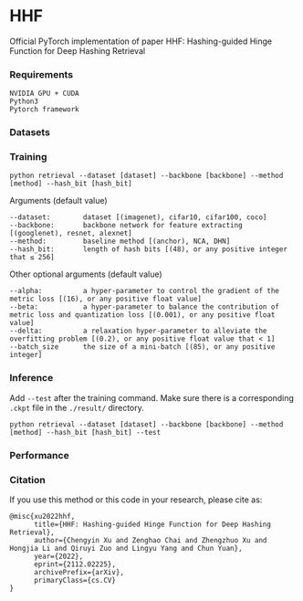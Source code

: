 # HHF
Official PyTorch implementation of paper HHF: Hashing-guided Hinge Function for Deep Hashing Retrieval

### Requirements
```
NVIDIA GPU + CUDA
Python3
Pytorch framework
```

### Datasets

### Training
```
python retrieval --dataset [dataset] --backbone [backbone] --method [method] --hash_bit [hash_bit]
```
Arguments (default value)
```
--dataset:        dataset [(imagenet), cifar10, cifar100, coco]
--backbone:       backbone network for feature extracting [(googlenet), resnet, alexnet]
--method:         baseline method [(anchor), NCA, DHN]
--hash_bit:       length of hash bits [(48), or any positive integer that ≤ 256]
```
Other optional arguments (default value)
```
--alpha:          a hyper-parameter to control the gradient of the metric loss [(16), or any positive float value]
--beta:           a hyper-parameter to balance the contribution of metric loss and quantization loss [(0.001), or any positive float value]
--delta:          a relaxation hyper-parameter to alleviate the overfitting problem [(0.2), or any positive float value that < 1]
--batch_size      the size of a mini-batch [(85), or any positive integer]
```

### Inference
Add `--test` after the training command. Make sure there is a corresponding `.ckpt` file in the `./result/` directory.
```
python retrieval --dataset [dataset] --backbone [backbone] --method [method] --hash_bit [hash_bit] --test
```

### Performance


### Citation
If you use this method or this code in your research, please cite as:
```
@misc{xu2022hhf,
      title={HHF: Hashing-guided Hinge Function for Deep Hashing Retrieval}, 
      author={Chengyin Xu and Zenghao Chai and Zhengzhuo Xu and Hongjia Li and Qiruyi Zuo and Lingyu Yang and Chun Yuan},
      year={2022},
      eprint={2112.02225},
      archivePrefix={arXiv},
      primaryClass={cs.CV}
}
```
